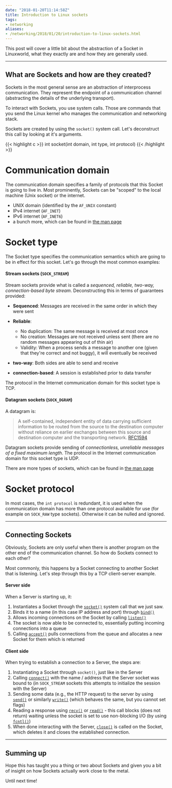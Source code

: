 ```yaml
---
date: "2018-01-20T11:14:58Z"
title: Introduction to Linux sockets
tags:
- networking
aliases:
- /networking/2018/01/20/introduction-to-linux-sockets.html
---
```


This post will cover a little bit about the abstraction of a Socket in Linuxworld, what they exactly are and how they are generally used.

---
## What are Sockets and how are they created?

Sockets in the most general sense are an abstraction of interprocess communication. They represent the endpoint of a communication channel (abstracting the details of the underlying transport).

To interact with Sockets, you use system calls. Those are commands that you send the Linux kernel who manages the communication and networking stack.

Sockets are created by using the `socket()` system call.
Let's deconstruct this call by looking at it's arguments.

{{< highlight c >}}
int socket(int domain, int type, int protocol)
{{< /highlight >}}

# Communication domain

The communication domain specifies a family of protocols that this Socket is going to live in.
Most prominently, Sockets can be "scoped" to the local machine (Unix socket) or the internet.

- UNIX domain (identified by the `AF_UNIX` constant)
- IPv4 internet (`AF_INET`)
- IPv6 internet (`AF_INET6`)
- a bunch more, which can be found in [the man page](http://man7.org/linux/man-pages/man2/socket.2.html)

# Socket type
The Socket type specifies the communication semantics which are going to be in effect for this socket.
Let's go through the most common examples:

#### Stream sockets (`SOCK_STREAM`)
Stream sockets provide what is called a *sequenced, reliable, two-way, connection-based byte stream*.
Deconstructing this in terms of guarantees provided:
- **Sequenced**: Messages are received in the same order in which they were sent
- **Reliable**:
  - No duplication: The same message is received at most once
  - No creation: Messages are not received unless sent (there are no random messages appearing out of thin air)
  - Validity: When a process sends a message to another one (given that they're correct and not buggy),
    it will eventually be received

- **two-way**: Both sides are able to send and receive
- **connection-based**: A session is established prior to data transfer

The protocol in the Internet communication domain for this socket type is TCP.

#### Datagram sockets (`SOCK_DGRAM`)
A datagram is:
> A self-contained, independent entity of data carrying sufficient information to be routed from the source to the destination computer without reliance on earlier exchanges between this source and destination computer and the transporting network.
> [RFC1594](https://tools.ietf.org/html/rfc1594)

Datagram sockets provide sending of *connectionless, unreliable messages of a fixed maximum length*.
The protocol in the Internet communication domain for this socket type is UDP.

There are more types of sockets, which can be found in [the man page](http://man7.org/linux/man-pages/man2/socket.2.html)

# Socket protocol
In most cases, the `int protocol` is redundant, it is used when the communication domain has more than one protocol available for use (for example on `SOCK_RAW` type sockets). Otherwise it can be nulled and ignored.


---
## Connecting Sockets
Obviously, Sockets are only useful when there is another program on the other end of the communication channel.
So how do Sockets connect to each other?

Most commonly, this happens by a Socket connecting to another Socket that is listening.
Let's step through this by a TCP client-server example.

#### Server side
When a Server is starting up, it:
1. Instantiates a Socket through the [`socket()`](https://www.freebsd.org/cgi/man.cgi?socket(2)) system call that we just saw.
2. Binds it to a name (in this case IP address and port) through [`bind()`](https://www.freebsd.org/cgi/man.cgi?bind(2))
3. Allows incoming connections on the Socket by calling [`listen()`](https://www.freebsd.org/cgi/man.cgi?listen(2))
4. The socket is now able to be connected to, essentially putting incoming connections into a queue
5. Calling [`accept()`](https://www.freebsd.org/cgi/man.cgi?accept(2)) pulls connections from the queue and allocates a new Socket for them which is returned

#### Client side
When trying to establish a connection to a Server, the steps are:
1. Instantiating a Socket through `socket()`, just like in the Server
2. Calling [`connect()`](https://www.freebsd.org/cgi/man.cgi?connect) with the name / address that the Server socket was bound to (in `SOCK_STREAM` sockets this attempts to initialize the session with the Server)
3. Sending some data (e.g., the HTTP request) to the server by using [`send()`](https://www.freebsd.org/cgi/man.cgi?query=send) or similarly [`write()`](https://www.freebsd.org/cgi/man.cgi?query=write) (which behaves the same, but you cannot set flags)
4. Reading a response using [`recv()`](https://www.freebsd.org/cgi/man.cgi?query=recv) or [`read()`](https://www.freebsd.org/cgi/man.cgi?query=read&sektion=2) - this call blocks (does not return) waiting unless the socket is set to use non-blocking I/O (by using [`fcntl()`](https://www.freebsd.org/cgi/man.cgi?query=fcntl))
5. When done interacting with the Server, [`close()`](https://www.freebsd.org/cgi/man.cgi?query=close) is called on the Socket, which deletes it and closes the established connection.

---
## Summing up
Hope this has taught you a thing or two about Sockets and given you a bit of insight on how Sockets actually work close to the metal.

Until next time!
